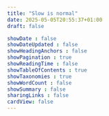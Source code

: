 ```yaml
---
title: "Slow is normal"
date: 2025-05-05T20:55:37+01:00
draft: false

showDate : false
showDateUpdated : false
showHeadingAnchors : false
showPagination : true
showReadingTime : false
showTableOfContents : true
showTaxonomies : true
showWordCount : false
showSummary : false
sharingLinks : false
cardView: false
---
```

